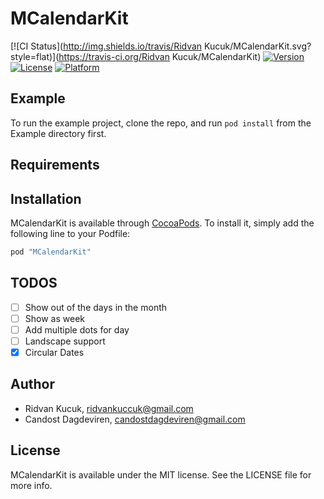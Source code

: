 # MCalendarKit

[![CI Status](http://img.shields.io/travis/Ridvan Kucuk/MCalendarKit.svg?style=flat)](https://travis-ci.org/Ridvan Kucuk/MCalendarKit)
[![Version](https://img.shields.io/cocoapods/v/MCalendarKit.svg?style=flat)](http://cocoapods.org/pods/MCalendarKit)
[![License](https://img.shields.io/cocoapods/l/MCalendarKit.svg?style=flat)](http://cocoapods.org/pods/MCalendarKit)
[![Platform](https://img.shields.io/cocoapods/p/MCalendarKit.svg?style=flat)](http://cocoapods.org/pods/MCalendarKit)

## Example

To run the example project, clone the repo, and run `pod install` from the Example directory first.

## Requirements

## Installation

MCalendarKit is available through [CocoaPods](http://cocoapods.org). To install
it, simply add the following line to your Podfile:

```ruby
pod "MCalendarKit"
```
## TODOS
- [ ] Show out of the days in the month
- [ ] Show as week
- [ ] Add multiple dots for day
- [ ] Landscape support
- [x] Circular Dates
## Author

- Ridvan Kucuk, ridvankuccuk@gmail.com
- Candost Dagdeviren, candostdagdeviren@gmail.com

## License

MCalendarKit is available under the MIT license. See the LICENSE file for more info.
